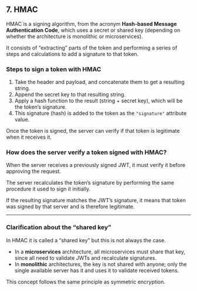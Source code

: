 ## 7. HMAC

HMAC is a signing algorithm, from the acronym **Hash-based Message Authentication Code**, which uses a secret or shared key (depending on whether the architecture is monolithic or microservices).

It consists of “extracting” parts of the token and performing a series of steps and calculations to add a signature to that token.

### Steps to sign a token with HMAC

1. Take the header and payload, and concatenate them to get a resulting string.  
2. Append the secret key to that resulting string.  
3. Apply a hash function to the result (string + secret key), which will be the token’s signature.  
4. This signature (hash) is added to the token as the `"signature"` attribute value.

Once the token is signed, the server can verify if that token is legitimate when it receives it.

### How does the server verify a token signed with HMAC?

When the server receives a previously signed JWT, it must verify it before approving the request.

The server recalculates the token’s signature by performing the same procedure it used to sign it initially.

If the resulting signature matches the JWT’s signature, it means that token was signed by that server and is therefore legitimate.

---

### Clarification about the “shared key”

In HMAC it is called a “shared key” but this is not always the case.

- In a **microservices** architecture, all microservices must share that key, since all need to validate JWTs and recalculate signatures.  
- In **monolithic** architectures, the key is not shared with anyone; only the single available server has it and uses it to validate received tokens.

This concept follows the same principle as symmetric encryption.
